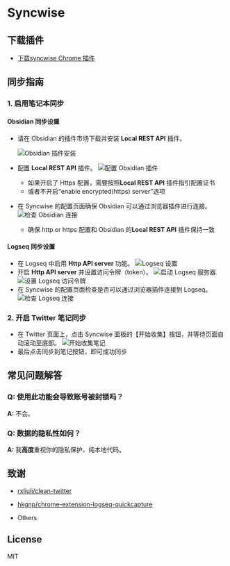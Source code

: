# Syncwise

## 下载插件

- [下载syncwise Chrome 插件](https://chromewebstore.google.com/detail/syncwise/cdndomegjfiajnafdkieddoaanfckfel)

## 同步指南

### 1. 启用笔记本同步

#### Obsidian 同步设置

- 请在 Obsidian 的插件市场下载并安装 **Local REST API** 插件。

  ![Obsidian 插件安装](./docs/obsidian-plugin.jpg)

- 配置 **Local REST API** 插件。
  ![配置 Obsidian 插件](./docs/obsidian-plugin-config.jpg)
  - 如果开启了 Https 配置，需要按照**Local REST API** 插件指引配置证书
  - 或者不开启“enable encrypted(https) server”选项

- 在 Syncwise 的配置页面确保 Obsidian 可以通过浏览器插件进行连接。
  ![检查 Obsidian 连接](./docs/obsidian-config.jpg)
  - 确保 http or https 配置和 Obsidian 的**Local REST API** 插件保持一致

#### Logseq 同步设置

- 在 Logseq 中启用 **Http API server** 功能。
  ![Logseq 设置](./docs/logseq-setting.jpg)
- 开启 **Http API server** 并设置访问令牌（token）。
  ![启动 Logseq 服务器](./docs/logseq-server-start.jpg)
  ![设置 Logseq 访问令牌](./docs/logseq-token-setting.jpg)
- 在 Syncwise 的配置页面检查是否可以通过浏览器插件连接到 Logseq。
  ![检查 Logseq 连接](./docs/check-logseq-connection.jpg)

### 2. 开启 Twitter 笔记同步

- 在 Twitter 页面上，点击 Syncwise 面板的【开始收集】按钮，并等待页面自动滚动至底部。
  ![开始收集笔记](./docs/syncwise-collect-start.jpg)
- 最后点击同步到笔记按钮，即可成功同步  

## 常见问题解答

### Q: 使用此功能会导致账号被封锁吗？
**A:** 不会。

### Q: 数据的隐私性如何？
**A:** 我**高度**重视你的隐私保护，纯本地代码。


## 致谢

- [rxliuli/clean-twitter](https://github.com/rxliuli/clean-twitter)

- [hkgnp/chrome-extension-logseq-quickcapture](https://github.com/hkgnp/chrome-extension-logseq-quickcapture)
- Others

## License

MIT
